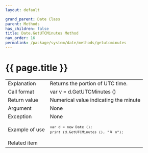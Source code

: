 ```yaml
---
layout: default

grand_parent: Date Class
parent: Methods
has_children: false
title: Date.GetUTCMinutes Method
nav_order: 16
permalink: /package/system/date/methods/getutcminutes
---
```

# {{ page.title }}


<table>
  <tr>
    <td>Explanation</td>
    <td colspan="2">Returns the portion of UTC time.</td>
  </tr>
  <tr>
    <td>Call format</td>
    <td colspan="2">var v = d.GetUTCMinutes ()</td>
  </tr>
  <tr>
    <td>Return value</td>
    <td colspan="2">Numerical value indicating the minute</td>
  </tr>  
  <tr>
    <td>Argument</td>
    <td colspan="2">None</td>
  </tr>
  <tr>
    <td>Exception</td>
    <td colspan="2">None</td>
  </tr>
  <tr>
    <td>Example of use</td>
    <td colspan="2"><code><pre>var d = new Date ();
print (d.GetUTCMinutes (), "￥ n");</pre></code></td>
  </tr>
  <tr>
    <td>Related item</td>
    <td colspan="2"></td>
  </tr>
</table>

